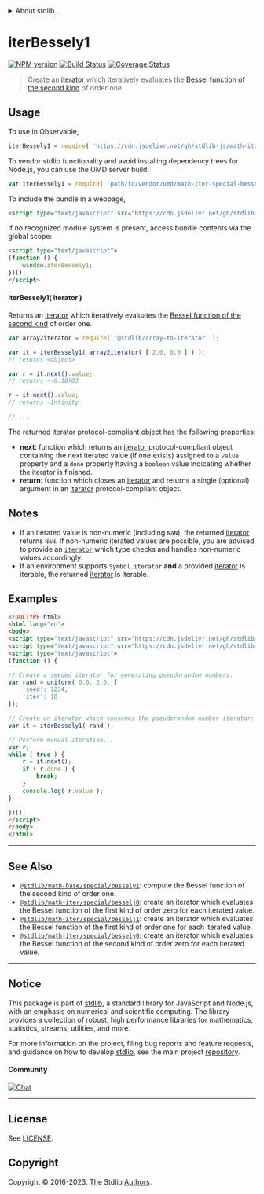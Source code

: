 <!--

@license Apache-2.0

Copyright (c) 2020 The Stdlib Authors.

Licensed under the Apache License, Version 2.0 (the "License");
you may not use this file except in compliance with the License.
You may obtain a copy of the License at

   http://www.apache.org/licenses/LICENSE-2.0

Unless required by applicable law or agreed to in writing, software
distributed under the License is distributed on an "AS IS" BASIS,
WITHOUT WARRANTIES OR CONDITIONS OF ANY KIND, either express or implied.
See the License for the specific language governing permissions and
limitations under the License.

-->


<details>
  <summary>
    About stdlib...
  </summary>
  <p>We believe in a future in which the web is a preferred environment for numerical computation. To help realize this future, we've built stdlib. stdlib is a standard library, with an emphasis on numerical and scientific computation, written in JavaScript (and C) for execution in browsers and in Node.js.</p>
  <p>The library is fully decomposable, being architected in such a way that you can swap out and mix and match APIs and functionality to cater to your exact preferences and use cases.</p>
  <p>When you use stdlib, you can be absolutely certain that you are using the most thorough, rigorous, well-written, studied, documented, tested, measured, and high-quality code out there.</p>
  <p>To join us in bringing numerical computing to the web, get started by checking us out on <a href="https://github.com/stdlib-js/stdlib">GitHub</a>, and please consider <a href="https://opencollective.com/stdlib">financially supporting stdlib</a>. We greatly appreciate your continued support!</p>
</details>

# iterBessely1

[![NPM version][npm-image]][npm-url] [![Build Status][test-image]][test-url] [![Coverage Status][coverage-image]][coverage-url] <!-- [![dependencies][dependencies-image]][dependencies-url] -->

> Create an [iterator][mdn-iterator-protocol] which iteratively evaluates the [Bessel function of the second kind][@stdlib/math/base/special/bessely1] of order one.

<!-- Section to include introductory text. Make sure to keep an empty line after the intro `section` element and another before the `/section` close. -->

<section class="intro">

</section>

<!-- /.intro -->

<!-- Package usage documentation. -->



<section class="usage">

## Usage

To use in Observable,

```javascript
iterBessely1 = require( 'https://cdn.jsdelivr.net/gh/stdlib-js/math-iter-special-bessely1@umd/browser.js' )
```

To vendor stdlib functionality and avoid installing dependency trees for Node.js, you can use the UMD server build:

```javascript
var iterBessely1 = require( 'path/to/vendor/umd/math-iter-special-bessely1/index.js' )
```

To include the bundle in a webpage,

```html
<script type="text/javascript" src="https://cdn.jsdelivr.net/gh/stdlib-js/math-iter-special-bessely1@umd/browser.js"></script>
```

If no recognized module system is present, access bundle contents via the global scope:

```html
<script type="text/javascript">
(function () {
    window.iterBessely1;
})();
</script>
```

#### iterBessely1( iterator )

Returns an [iterator][mdn-iterator-protocol] which iteratively evaluates the [Bessel function of the second kind][@stdlib/math/base/special/bessely1] of order one.

```javascript
var array2iterator = require( '@stdlib/array-to-iterator' );

var it = iterBessely1( array2iterator( [ 2.0, 0.0 ] ) );
// returns <Object>

var r = it.next().value;
// returns ~-0.10703

r = it.next().value;
// returns -Infinity

// ...
```

The returned [iterator][mdn-iterator-protocol] protocol-compliant object has the following properties:

-   **next**: function which returns an [iterator][mdn-iterator-protocol] protocol-compliant object containing the next iterated value (if one exists) assigned to a `value` property and a `done` property having a `boolean` value indicating whether the iterator is finished.
-   **return**: function which closes an [iterator][mdn-iterator-protocol] and returns a single (optional) argument in an [iterator][mdn-iterator-protocol] protocol-compliant object.

</section>

<!-- /.usage -->

<!-- Package usage notes. Make sure to keep an empty line after the `section` element and another before the `/section` close. -->

<section class="notes">

## Notes

-   If an iterated value is non-numeric (including `NaN`), the returned [iterator][mdn-iterator-protocol] returns `NaN`. If non-numeric iterated values are possible, you are advised to provide an [`iterator`][mdn-iterator-protocol] which type checks and handles non-numeric values accordingly.
-   If an environment supports `Symbol.iterator` **and** a provided [iterator][mdn-iterator-protocol] is iterable, the returned [iterator][mdn-iterator-protocol] is iterable.

</section>

<!-- /.notes -->

<!-- Package usage examples. -->

<section class="examples">

## Examples

<!-- eslint no-undef: "error" -->

```html
<!DOCTYPE html>
<html lang="en">
<body>
<script type="text/javascript" src="https://cdn.jsdelivr.net/gh/stdlib-js/random-iter-uniform@umd/browser.js"></script>
<script type="text/javascript" src="https://cdn.jsdelivr.net/gh/stdlib-js/math-iter-special-bessely1@umd/browser.js"></script>
<script type="text/javascript">
(function () {

// Create a seeded iterator for generating pseudorandom numbers:
var rand = uniform( 0.0, 2.0, {
    'seed': 1234,
    'iter': 10
});

// Create an iterator which consumes the pseudorandom number iterator:
var it = iterBessely1( rand );

// Perform manual iteration...
var r;
while ( true ) {
    r = it.next();
    if ( r.done ) {
        break;
    }
    console.log( r.value );
}

})();
</script>
</body>
</html>
```

</section>

<!-- /.examples -->

<!-- Section to include cited references. If references are included, add a horizontal rule *before* the section. Make sure to keep an empty line after the `section` element and another before the `/section` close. -->

<section class="references">

</section>

<!-- /.references -->

<!-- Section for related `stdlib` packages. Do not manually edit this section, as it is automatically populated. -->

<section class="related">

* * *

## See Also

-   <span class="package-name">[`@stdlib/math-base/special/bessely1`][@stdlib/math/base/special/bessely1]</span><span class="delimiter">: </span><span class="description">compute the Bessel function of the second kind of order one.</span>
-   <span class="package-name">[`@stdlib/math-iter/special/besselj0`][@stdlib/math/iter/special/besselj0]</span><span class="delimiter">: </span><span class="description">create an iterator which evaluates the Bessel function of the first kind of order zero for each iterated value.</span>
-   <span class="package-name">[`@stdlib/math-iter/special/besselj1`][@stdlib/math/iter/special/besselj1]</span><span class="delimiter">: </span><span class="description">create an iterator which evaluates the Bessel function of the first kind of order one for each iterated value.</span>
-   <span class="package-name">[`@stdlib/math-iter/special/bessely0`][@stdlib/math/iter/special/bessely0]</span><span class="delimiter">: </span><span class="description">create an iterator which evaluates the Bessel function of the second kind of order zero for each iterated value.</span>

</section>

<!-- /.related -->

<!-- Section for all links. Make sure to keep an empty line after the `section` element and another before the `/section` close. -->


<section class="main-repo" >

* * *

## Notice

This package is part of [stdlib][stdlib], a standard library for JavaScript and Node.js, with an emphasis on numerical and scientific computing. The library provides a collection of robust, high performance libraries for mathematics, statistics, streams, utilities, and more.

For more information on the project, filing bug reports and feature requests, and guidance on how to develop [stdlib][stdlib], see the main project [repository][stdlib].

#### Community

[![Chat][chat-image]][chat-url]

---

## License

See [LICENSE][stdlib-license].


## Copyright

Copyright &copy; 2016-2023. The Stdlib [Authors][stdlib-authors].

</section>

<!-- /.stdlib -->

<!-- Section for all links. Make sure to keep an empty line after the `section` element and another before the `/section` close. -->

<section class="links">

[npm-image]: http://img.shields.io/npm/v/@stdlib/math-iter-special-bessely1.svg
[npm-url]: https://npmjs.org/package/@stdlib/math-iter-special-bessely1

[test-image]: https://github.com/stdlib-js/math-iter-special-bessely1/actions/workflows/test.yml/badge.svg?branch=v0.1.0
[test-url]: https://github.com/stdlib-js/math-iter-special-bessely1/actions/workflows/test.yml?query=branch:v0.1.0

[coverage-image]: https://img.shields.io/codecov/c/github/stdlib-js/math-iter-special-bessely1/main.svg
[coverage-url]: https://codecov.io/github/stdlib-js/math-iter-special-bessely1?branch=main

<!--

[dependencies-image]: https://img.shields.io/david/stdlib-js/math-iter-special-bessely1.svg
[dependencies-url]: https://david-dm.org/stdlib-js/math-iter-special-bessely1/main

-->

[chat-image]: https://img.shields.io/gitter/room/stdlib-js/stdlib.svg
[chat-url]: https://app.gitter.im/#/room/#stdlib-js_stdlib:gitter.im

[stdlib]: https://github.com/stdlib-js/stdlib

[stdlib-authors]: https://github.com/stdlib-js/stdlib/graphs/contributors

[umd]: https://github.com/umdjs/umd
[es-module]: https://developer.mozilla.org/en-US/docs/Web/JavaScript/Guide/Modules

[deno-url]: https://github.com/stdlib-js/math-iter-special-bessely1/tree/deno
[umd-url]: https://github.com/stdlib-js/math-iter-special-bessely1/tree/umd
[esm-url]: https://github.com/stdlib-js/math-iter-special-bessely1/tree/esm
[branches-url]: https://github.com/stdlib-js/math-iter-special-bessely1/blob/main/branches.md

[stdlib-license]: https://raw.githubusercontent.com/stdlib-js/math-iter-special-bessely1/main/LICENSE

[mdn-iterator-protocol]: https://developer.mozilla.org/en-US/docs/Web/JavaScript/Reference/Iteration_protocols#The_iterator_protocol

<!-- <related-links> -->

[@stdlib/math/base/special/bessely1]: https://github.com/stdlib-js/math-base-special-bessely1/tree/umd

[@stdlib/math/iter/special/besselj0]: https://github.com/stdlib-js/math-iter-special-besselj0/tree/umd

[@stdlib/math/iter/special/besselj1]: https://github.com/stdlib-js/math-iter-special-besselj1/tree/umd

[@stdlib/math/iter/special/bessely0]: https://github.com/stdlib-js/math-iter-special-bessely0/tree/umd

<!-- </related-links> -->

</section>

<!-- /.links -->
